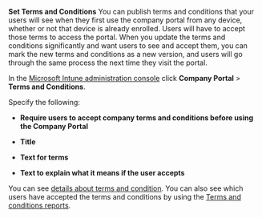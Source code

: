 **Set Terms and Conditions**
You can publish terms and conditions that your users will see when they first use the company portal from any device, whether or not that device is already enrolled. Users will have to accept those terms to access the portal. When you update the terms and conditions significantly and want users to see and accept them, you can mark the new terms and conditions as a new version, and users will go through the same process the next time they visit the portal.

In the [Microsoft Intune administration console](http://manage.microsoft.com) click **Company Portal** &gt; **Terms and Conditions**.

Specify the following:

- **Require users to accept company terms and conditions before using the Company Portal**

- **Title**

- **Text for terms**

- **Text to explain what it means if the user accepts**

You can see [details about  terms and condition](https://technet.microsoft.com/library/mt405893.aspx).  You can also see which users have accepted the terms and conditions by using the [Terms and conditions reports](https://technet.microsoft.com/library/dn646977.aspx).

